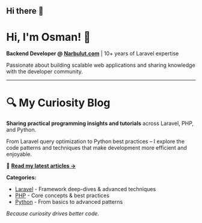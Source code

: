 ## Hi there 👋

# Hi, I'm Osman! 👋

**Backend Developer @ [Narbulut.com](https://narbulut.com)** | 10+ years of Laravel expertise

Passionate about building scalable web applications and sharing knowledge with the developer community.

---

# 🔍 My Curiosity Blog

**Sharing practical programming insights and tutorials** across Laravel, PHP, and Python. 

From Laravel query optimization to Python best practices – I explore the code patterns and techniques that make development more efficient and enjoyable.

📖 **[Read my latest articles →](https://mycuriosity.blog/)**

**Categories:**
- [Laravel](https://mycuriosity.blog/categories/laravel) - Framework deep-dives & advanced techniques
- [PHP](https://mycuriosity.blog/categories/php) - Core concepts & best practices  
- [Python](https://mycuriosity.blog/categories/python) - From basics to advanced patterns

*Because curiosity drives better code.*
